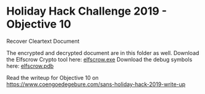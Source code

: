 # Holiday Hack Challenge 2019 - Objective 10
Recover Cleartext Document

The encrypted and decrypted document are in this folder as well.
Download the Elfscrow Crypto tool here: [elfscrow.exe](https://downloads.elfu.org/elfscrow.exe)
Download the debug symbols here: [elfscrow.pdb](https://downloads.elfu.org/elfscrow.pdb)

Read the writeup for Objective 10 on https://www.coengoedegebure.com/sans-holiday-hack-2019-write-up